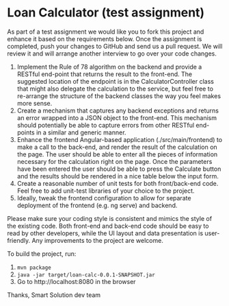 # Loan Calculator (test assignment)

As part of a test assignment we would like you to fork this project and 
enhance it based on the requirements below. Once the assignment is completed,
push your changes to GitHub and send us a pull request. We will review it and
will arrange another interview to go over your code changes.

1. Implement the Rule of 78 algorithm on the backend and provide a RESTful 
   end-point that returns the result to the front-end. The suggested 
   location of the endpoint is in the CalculatorController class that might
   also delegate the calculation to the service, but feel free to re-arrange
   the structure of the backend classes the way you feel makes more sense.
2. Create a mechanism that captures any backend exceptions and returns an 
   error wrapped into a JSON object to the front-end. This mechanism should
   potentially be able to capture errors from other RESTful end-points in a
   similar and generic manner.
3. Enhance the frontend Angular-based application (./src/main/frontend) 
   to make a call to the back-end,
   and render the result of the calculation on the page. The user should be
   able to enter all the pieces of information necessary for the calculation
   right on the page. Once the parameters have been entered the user should
   be able to press the Calculate button and the results should be rendered
   in a nice table below the input form.
4. Create a reasonable number of unit tests for both front/back-end code. 
   Feel free to add unit-test libraries of your choice to the project.
5. Ideally, tweak the frontend configuration to allow for separate deployment
   of the frontend (e.g. ng serve) and backend.

Please make sure your coding style is consistent and mimics the style of 
the existing code. Both front-end and back-end code should be easy to read
by other developers, while the UI layout and data presentation is user-friendly.
Any improvements to the project are welcome. 

To build the project, run:

1. `mvn package`
2. `java -jar target/loan-calc-0.0.1-SNAPSHOT.jar`
3. Go to http://localhost:8080 in the browser


Thanks,
Smart Solution dev team 
